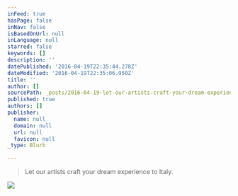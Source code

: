 ```yaml
---
inFeed: true
hasPage: false
inNav: false
isBasedOnUrl: null
inLanguage: null
starred: false
keywords: []
description: ''
datePublished: '2016-04-19T22:35:44.278Z'
dateModified: '2016-04-19T22:35:06.950Z'
title: ''
author: []
sourcePath: _posts/2016-04-19-let-our-artists-craft-your-dream-experience-to-italy.md
published: true
authors: []
publisher:
  name: null
  domain: null
  url: null
  favicon: null
_type: Blurb

---
```

> Let our artists craft your dream experience to Italy.

![](https://the-grid-user-content.s3-us-west-2.amazonaws.com/510181f4-fcc5-45cf-b82e-e4edec0d14d8.jpg)